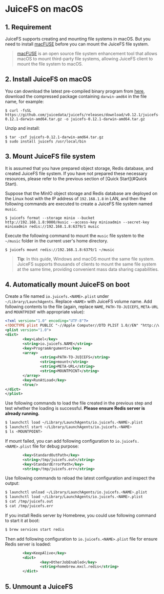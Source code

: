 # JuiceFS on macOS

## 1. Requirement

JuiceFS supports creating and mounting file systems in macOS. But you need to install [macFUSE](https://osxfuse.github.io/) before you can mount the JuiceFS file system.

> [macFUSE](https://github.com/osxfuse/osxfuse) is an open source file system enhancement tool that allows macOS to mount third-party file systems, allowing JuiceFS client to mount the file system to macOS.

## 2. Install JuiceFS on macOS 

You can download the latest pre-compiled binary program from [here](https://github.com/juicedata/juicefs/releases/latest), download the compressed package containing `darwin-amd64` in the file name, for example:

```shell
$ curl -fsSL https://github.com/juicedata/juicefs/releases/download/v0.12.1/juicefs-0.12.1-darwin-amd64.tar.gz -o juicefs-0.12.1-darwin-amd64.tar.gz
```

Unzip and install:

```shell
$ tar -zxf juicefs-0.12.1-darwin-amd64.tar.gz
$ sudo install juicefs /usr/local/bin
```

## 3. Mount JuiceFS file system

It is assumed that you have prepared object storage, Redis database, and created JuiceFS file system. If you have not prepared these necessary resources, please refer to the previous section of [Quick Start](#Quick Start).

Suppose that the MinIO object storage and Redis database are deployed on the Linux host with the IP address of `192.168.1.8` in LAN, and then the following commands are executed to create a JuiceFS file system named `music`.

```shell
$ juicefs format --storage minio --bucket http://192.168.1.8:9000/music --access-key minioadmin --secret-key minioadmin redis://192.168.1.8:6379/1 music
```

Execute the following command to mount the `music` file system to the `~/music` folder in the current user's home directory.

```shell
$ juicefs mount redis://192.168.1.8:6379/1 ~/music
```

> **Tip**: In this guide, Windows and macOS mount the same file system. JuiceFS supports thousands of clients to mount the same file system at the same time, providing convenient mass data sharing capabilities.

## 4. Automatically mount JuiceFS on boot

Create a file named `io.juicefs.<NAME>.plist` under `~/Library/LaunchAgents`. Replace `<NAME>` with JuiceFS volume name. Add following contents to the file (again, replace `NAME`, `PATH-TO-JUICEFS`, `META-URL` and `MOUNTPOINT` with appropriate value):

```xml
<?xml version="1.0" encoding="UTF-8"?>
<!DOCTYPE plist PUBLIC "-//Apple Computer//DTD PLIST 1.0//EN" "http://www.apple.com/DTDs/PropertyList-1.0.dtd">
<plist version="1.0">
<dict>
        <key>Label</key>
        <string>io.juicefs.NAME</string>
        <key>ProgramArguments</key>
        <array>
                <string>PATH-TO-JUICEFS</string>
                <string>mount</string>
                <string>META-URL</string>
                <string>MOUNTPOINT</string>
        </array>
        <key>RunAtLoad</key>
        <true/>
</dict>
</plist>
```

Use following commands to load the file created in the previous step and test whether the loading is successful. **Please ensure Redis server is already running.**

```bash
$ launchctl load ~/Library/LaunchAgents/io.juicefs.<NAME>.plist
$ launchctl start ~/Library/LaunchAgents/io.juicefs.<NAME>
$ ls <MOUNTPOINT>
```

If mount failed, you can add following configuration to `io.juicefs.<NAME>.plist` file for debug purpose:

```xml
        <key>StandardOutPath</key>
        <string>/tmp/juicefs.out</string>
        <key>StandardErrorPath</key>
        <string>/tmp/juicefs.err</string>
```

Use following commands to reload the latest configuration and inspect the output:

```bash
$ launchctl unload ~/Library/LaunchAgents/io.juicefs.<NAME>.plist
$ launchctl load ~/Library/LaunchAgents/io.juicefs.<NAME>.plist
$ cat /tmp/juicefs.out
$ cat /tmp/juicefs.err
```

If you install Redis server by Homebrew, you could use following command to start it at boot:

```bash
$ brew services start redis
```

Then add following configuration to `io.juicefs.<NAME>.plist` file for ensure Redis server is loaded:

```xml
        <key>KeepAlive</key>
        <dict>
                <key>OtherJobEnabled</key>
                <string>homebrew.mxcl.redis</string>
        </dict>
```

## 5. Unmount a JuiceFS